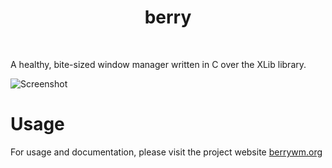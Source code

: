 <div align='center'>
    <h1>berry</h1><br>
</div>

A healthy, bite-sized window manager written in C over the XLib library.

![Screenshot](https://external-preview.redd.it/A8DWRA2txIQM8g_CpXPXAoC-wU7CSrjJO2UdCW8Nv7Y.png?auto=webp&s=3f65c783c54fd2df1ffe0be7a9f3dfa9ae54a22c)

# Usage

For usage and documentation, please visit the project website [berrywm.org](https://berrywm.org)
